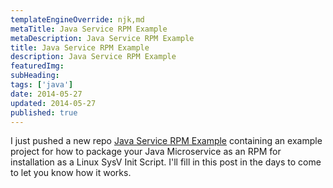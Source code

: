 ```yaml
---
templateEngineOverride: njk,md
metaTitle: Java Service RPM Example
metaDescription: Java Service RPM Example
title: Java Service RPM Example
description: Java Service RPM Example
featuredImg: 
subHeading: 
tags: ['java']
date: 2014-05-27
updated: 2014-05-27
published: true
---
```


<div class="col-start-3 col-end-9">




I just pushed a new repo [Java Service RPM Example](https://github.com/Tankanow/java-service-rpm-example) containing an example project for how to package your Java Microservice as an RPM for installation as a Linux SysV Init Script. I'll fill in this post in the days to come to let you know how it works.
